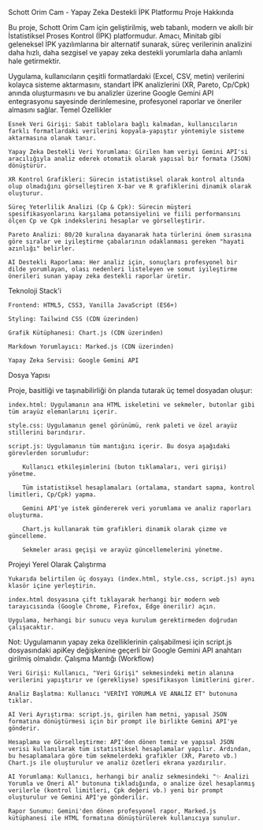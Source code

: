 Schott Orim Cam - Yapay Zeka Destekli İPK Platformu
Proje Hakkında

Bu proje, Schott Orim Cam için geliştirilmiş, web tabanlı, modern ve akıllı bir İstatistiksel Proses Kontrol (İPK) platformudur. Amacı, Minitab gibi geleneksel İPK yazılımlarına bir alternatif sunarak, süreç verilerinin analizini daha hızlı, daha sezgisel ve yapay zeka destekli yorumlarla daha anlamlı hale getirmektir.

Uygulama, kullanıcıların çeşitli formatlardaki (Excel, CSV, metin) verilerini kolayca sisteme aktarmasını, standart İPK analizlerini (XR, Pareto, Cp/Cpk) anında oluşturmasını ve bu analizler üzerine Google Gemini API entegrasyonu sayesinde derinlemesine, profesyonel raporlar ve öneriler almasını sağlar.
Temel Özellikler

    Esnek Veri Girişi: Sabit tablolara bağlı kalmadan, kullanıcıların farklı formatlardaki verilerini kopyala-yapıştır yöntemiyle sisteme aktarmasına olanak tanır.

    Yapay Zeka Destekli Veri Yorumlama: Girilen ham veriyi Gemini API'si aracılığıyla analiz ederek otomatik olarak yapısal bir formata (JSON) dönüştürür.

    XR Kontrol Grafikleri: Sürecin istatistiksel olarak kontrol altında olup olmadığını görselleştiren X-bar ve R grafiklerini dinamik olarak oluşturur.

    Süreç Yeterlilik Analizi (Cp & Cpk): Sürecin müşteri spesifikasyonlarını karşılama potansiyelini ve fiili performansını ölçen Cp ve Cpk indekslerini hesaplar ve görselleştirir.

    Pareto Analizi: 80/20 kuralına dayanarak hata türlerini önem sırasına göre sıralar ve iyileştirme çabalarının odaklanması gereken "hayati azınlığı" belirler.

    AI Destekli Raporlama: Her analiz için, sonuçları profesyonel bir dilde yorumlayan, olası nedenleri listeleyen ve somut iyileştirme önerileri sunan yapay zeka destekli raporlar üretir.

Teknoloji Stack'i

    Frontend: HTML5, CSS3, Vanilla JavaScript (ES6+)

    Styling: Tailwind CSS (CDN üzerinden)

    Grafik Kütüphanesi: Chart.js (CDN üzerinden)

    Markdown Yorumlayıcı: Marked.js (CDN üzerinden)

    Yapay Zeka Servisi: Google Gemini API

Dosya Yapısı

Proje, basitliği ve taşınabilirliği ön planda tutarak üç temel dosyadan oluşur:

    index.html: Uygulamanın ana HTML iskeletini ve sekmeler, butonlar gibi tüm arayüz elemanlarını içerir.

    style.css: Uygulamanın genel görünümü, renk paleti ve özel arayüz stillerini barındırır.

    script.js: Uygulamanın tüm mantığını içerir. Bu dosya aşağıdaki görevlerden sorumludur:

        Kullanıcı etkileşimlerini (buton tıklamaları, veri girişi) yönetme.

        Tüm istatistiksel hesaplamaları (ortalama, standart sapma, kontrol limitleri, Cp/Cpk) yapma.

        Gemini API'ye istek göndererek veri yorumlama ve analiz raporları oluşturma.

        Chart.js kullanarak tüm grafikleri dinamik olarak çizme ve güncelleme.

        Sekmeler arası geçişi ve arayüz güncellemelerini yönetme.

Projeyi Yerel Olarak Çalıştırma

    Yukarıda belirtilen üç dosyayı (index.html, style.css, script.js) aynı klasör içine yerleştirin.

    index.html dosyasına çift tıklayarak herhangi bir modern web tarayıcısında (Google Chrome, Firefox, Edge önerilir) açın.

    Uygulama, herhangi bir sunucu veya kurulum gerektirmeden doğrudan çalışacaktır.

Not: Uygulamanın yapay zeka özelliklerinin çalışabilmesi için script.js dosyasındaki apiKey değişkenine geçerli bir Google Gemini API anahtarı girilmiş olmalıdır.
Çalışma Mantığı (Workflow)

    Veri Girişi: Kullanıcı, "Veri Girişi" sekmesindeki metin alanına verilerini yapıştırır ve (gerekliyse) spesifikasyon limitlerini girer.

    Analiz Başlatma: Kullanıcı "VERİYİ YORUMLA VE ANALİZ ET" butonuna tıklar.

    AI Veri Ayrıştırma: script.js, girilen ham metni, yapısal JSON formatına dönüştürmesi için bir prompt ile birlikte Gemini API'ye gönderir.

    Hesaplama ve Görselleştirme: API'den dönen temiz ve yapısal JSON verisi kullanılarak tüm istatistiksel hesaplamalar yapılır. Ardından, bu hesaplamalara göre tüm sekmelerdeki grafikler (XR, Pareto vb.) Chart.js ile oluşturulur ve analiz özetleri ekrana yazdırılır.

    AI Yorumlama: Kullanıcı, herhangi bir analiz sekmesindeki "✨ Analizi Yorumla ve Öneri Al" butonuna tıkladığında, o analize özel hesaplanmış verilerle (kontrol limitleri, Cpk değeri vb.) yeni bir prompt oluşturulur ve Gemini API'ye gönderilir.

    Rapor Sunumu: Gemini'den dönen profesyonel rapor, Marked.js kütüphanesi ile HTML formatına dönüştürülerek kullanıcıya sunulur.